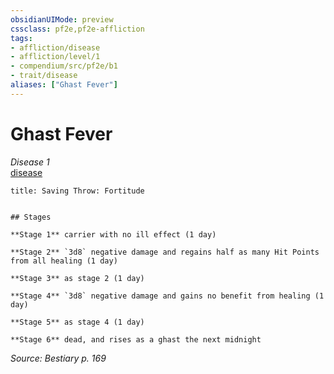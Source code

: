 ```yaml
---
obsidianUIMode: preview
cssclass: pf2e,pf2e-affliction
tags:
- affliction/disease
- affliction/level/1
- compendium/src/pf2e/b1
- trait/disease
aliases: ["Ghast Fever"]
---
```

# Ghast Fever
*Disease 1*  
[disease](Reference/Rules/Traits/disease.md "Disease Effect Trait")  

```ad-inline-affliction
title: Saving Throw: Fortitude


## Stages

**Stage 1** carrier with no ill effect (1 day)

**Stage 2** `3d8` negative damage and regains half as many Hit Points from all healing (1 day)

**Stage 3** as stage 2 (1 day)

**Stage 4** `3d8` negative damage and gains no benefit from healing (1 day)

**Stage 5** as stage 4 (1 day)

**Stage 6** dead, and rises as a ghast the next midnight
```

*Source: Bestiary p. 169*